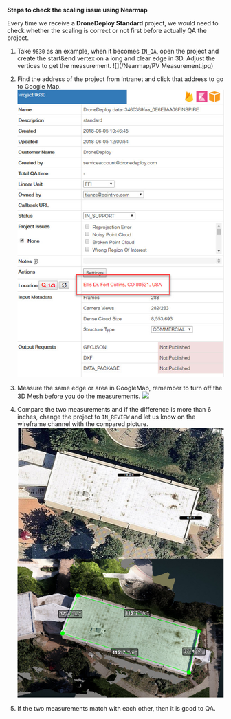 **Steps to check the scaling issue using Nearmap**

Every time we receive a **DroneDeploy Standard** project, we would need to check whether the scaling is correct or not first before actually QA the project. 

1. Take `9630` as an example, when it becomes `IN_QA`, open the project and create the start&end vertex on a long and clear edge in 3D. Adjust the vertices to get the measurement.
![](/Nearmap/PV Measurement.jpg)

2. Find the address of the project from Intranet and click that address to go to Google Map.
![](/Nearmap/address.jpg)

3. Measure the same edge or area in GoogleMap, remember to turn off the 3D Mesh before you do the measurements.
![](http://pointivo-drop.s3.amazonaws.com/TianzeMedia/GoogleMap.gif)

4. Compare the two measurements and if the difference is more than 6 inches, change the project to `IN_REVIEW` and let us know on the wireframe channel with the compared picture.
![](/Nearmap/comparison.jpg)

5. If the two measurements match with each other, then it is good to QA.
